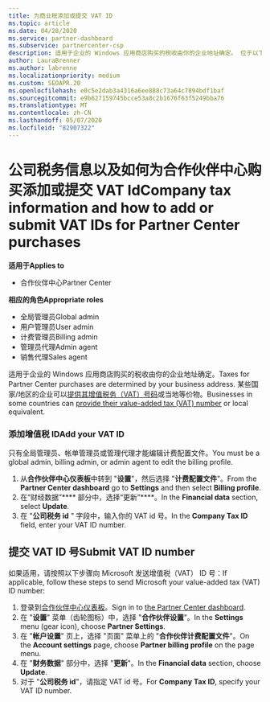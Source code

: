 ```yaml
---
title: 为商业税添加或提交 VAT ID
ms.topic: article
ms.date: 04/28/2020
ms.service: partner-dashboard
ms.subservice: partnercenter-csp
description: 适用于企业的 Windows 应用商店购买的税收由你的企业地址确定。 位于以下国家/地区的企业可以提供其增值税编号或本地等效项：
author: LauraBrenner
ms.author: labrenne
ms.localizationpriority: medium
ms.custom: SEOAPR.20
ms.openlocfilehash: e0c5e2dab3a4316a6ee888c73a64c7894bdf1baf
ms.sourcegitcommit: e9b627159745bcce53a8c2b1676f63f5249bba76
ms.translationtype: MT
ms.contentlocale: zh-CN
ms.lasthandoff: 05/07/2020
ms.locfileid: "82907322"
---
```

# <a name="company-tax-information-and-how-to-add-or-submit-vat-ids-for-partner-center-purchases"></a><span data-ttu-id="fbea0-104">公司税务信息以及如何为合作伙伴中心购买添加或提交 VAT Id</span><span class="sxs-lookup"><span data-stu-id="fbea0-104">Company tax information and how to add or submit VAT IDs for Partner Center purchases</span></span>

<span data-ttu-id="fbea0-105">**适用于**</span><span class="sxs-lookup"><span data-stu-id="fbea0-105">**Applies to**</span></span>

- <span data-ttu-id="fbea0-106">合作伙伴中心</span><span class="sxs-lookup"><span data-stu-id="fbea0-106">Partner Center</span></span>

<span data-ttu-id="fbea0-107">**相应的角色**</span><span class="sxs-lookup"><span data-stu-id="fbea0-107">**Appropriate roles**</span></span>
-   <span data-ttu-id="fbea0-108">全局管理员</span><span class="sxs-lookup"><span data-stu-id="fbea0-108">Global admin</span></span>
-   <span data-ttu-id="fbea0-109">用户管理员</span><span class="sxs-lookup"><span data-stu-id="fbea0-109">User admin</span></span>
-   <span data-ttu-id="fbea0-110">计费管理员</span><span class="sxs-lookup"><span data-stu-id="fbea0-110">Billing admin</span></span>
-   <span data-ttu-id="fbea0-111">管理员代理</span><span class="sxs-lookup"><span data-stu-id="fbea0-111">Admin agent</span></span>
-   <span data-ttu-id="fbea0-112">销售代理</span><span class="sxs-lookup"><span data-stu-id="fbea0-112">Sales agent</span></span>

<span data-ttu-id="fbea0-113">适用于企业的 Windows 应用商店购买的税收由你的企业地址确定。</span><span class="sxs-lookup"><span data-stu-id="fbea0-113">Taxes for Partner Center purchases are determined by your business address.</span></span> <span data-ttu-id="fbea0-114">某些国家/地区的企业可以[提供其增值税务（VAT）号码](#submit-vat-id-number)或当地等价物。</span><span class="sxs-lookup"><span data-stu-id="fbea0-114">Businesses in some countries can [provide their value-added tax (VAT) number](#submit-vat-id-number) or local equivalent.</span></span>

### <a name="add-your-vat-id"></a><span data-ttu-id="fbea0-115">添加增值税 ID</span><span class="sxs-lookup"><span data-stu-id="fbea0-115">Add your VAT ID</span></span>

<span data-ttu-id="fbea0-116">只有全局管理员、帐单管理员或管理代理才能编辑计费配置文件。</span><span class="sxs-lookup"><span data-stu-id="fbea0-116">You must be a global admin, billing admin, or admin agent to  edit the billing profile.</span></span>

1.  <span data-ttu-id="fbea0-117">从**合作伙伴中心仪表板**中转到 "**设置**"，然后选择 "**计费配置文件**"。</span><span class="sxs-lookup"><span data-stu-id="fbea0-117">From the **Partner Center dashboard** go to  **Settings** and then select **Billing profile**.</span></span>
2.  <span data-ttu-id="fbea0-118">在“财经数据”\*\*\*\* 部分中，选择“更新”\*\*\*\*。</span><span class="sxs-lookup"><span data-stu-id="fbea0-118">In the **Financial data** section, select **Update**.</span></span>
3.  <span data-ttu-id="fbea0-119">在 "**公司税务 id** " 字段中，输入你的 VAT id 号。</span><span class="sxs-lookup"><span data-stu-id="fbea0-119">In the **Company Tax ID** field, enter your VAT ID number.</span></span>

## <a name="submit-vat-id-number"></a><span data-ttu-id="fbea0-120">提交 VAT ID 号</span><span class="sxs-lookup"><span data-stu-id="fbea0-120">Submit VAT ID number</span></span>

<span data-ttu-id="fbea0-121">如果适用，请按照以下步骤向 Microsoft 发送增值税（VAT） ID 号：</span><span class="sxs-lookup"><span data-stu-id="fbea0-121">If applicable, follow these steps to send Microsoft your value-added tax (VAT) ID number:</span></span>

1. <span data-ttu-id="fbea0-122">登录到[合作伙伴中心仪表板](https://partner.microsoft.com/dashboard/)。</span><span class="sxs-lookup"><span data-stu-id="fbea0-122">Sign in to [the Partner Center dashboard](https://partner.microsoft.com/dashboard/).</span></span>
2. <span data-ttu-id="fbea0-123">在 "**设置**" 菜单（齿轮图标）中，选择 "**合作伙伴设置**"。</span><span class="sxs-lookup"><span data-stu-id="fbea0-123">In the **Settings** menu (gear icon), choose **Partner Settings**.</span></span>
3. <span data-ttu-id="fbea0-124">在 "**帐户设置**" 页上，选择 "页面" 菜单上的 "**合作伙伴计费配置文件**"。</span><span class="sxs-lookup"><span data-stu-id="fbea0-124">On the **Account settings** page, choose **Partner billing profile** on the page menu.</span></span>
4. <span data-ttu-id="fbea0-125">在 "**财务数据**" 部分中，选择 "**更新**"。</span><span class="sxs-lookup"><span data-stu-id="fbea0-125">In the **Financial data** section, choose **Update**.</span></span>
5. <span data-ttu-id="fbea0-126">对于 "**公司税务 id**"，请指定 VAT id 号。</span><span class="sxs-lookup"><span data-stu-id="fbea0-126">For **Company Tax ID**, specify your VAT ID number.</span></span>
